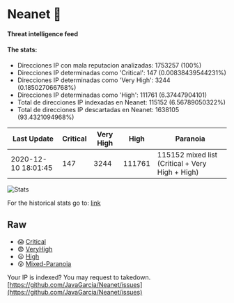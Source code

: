# Neanet :hocho:
#### Threat intelligence feed
#### The stats:

- Direcciones IP con mala reputacion analizadas: 1753257 (100%)
- Direcciones IP determinadas como 'Critical':  147 (0.00838439544231%)
- Direcciones IP determinadas como 'Very High':  3244 (0.185027066768%)
- Direcciones IP determinadas como 'High':  111761 (6.37447904101)
- Total de direcciones IP indexadas en Neanet:  115152 (6.56789050322%)
- Total de direcciones IP descartadas en Neanet:  1638105 (93.4321094968%)

| Last Update | Critical | Very High | High | Paranoia |
| --- | --- | --- | --- | --- |
| 2020-12-10 18:01:45 | 147 | 3244 | 111761 | 115152 mixed list (Critical + Very High + High)|

![Stats](https://docs.google.com/spreadsheets/d/e/2PACX-1vSnaNMIXVabIpDJjufMlzH7poXnshF3mgd8Is1g9ytUEzVsP5my4Trn8f-xkoLLQ38xpL3HtmUexLo6/pubchart?oid=501124687&format=image)

For the historical stats go to: [link](/stats.csv)
## Raw
- :scream: [Critical](https://raw.githubusercontent.com/JavaGarcia/Neanet/master/blacklists/neanet_critical.txt)
- :fearful: [VeryHigh](https://raw.githubusercontent.com/JavaGarcia/Neanet/master/blacklists/neanet_veryHigh.txtt)
- :frowning: [High](https://raw.githubusercontent.com/JavaGarcia/Neanet/master/blacklists/neanet_high.txt)
- :dizzy_face: [Mixed-Paranoia](https://raw.githubusercontent.com/JavaGarcia/Neanet/master/blacklists/neanet_all.txt)


Your IP is indexed? You may request to takedown. [https://github.com/JavaGarcia/Neanet/issues](https://github.com/JavaGarcia/Neanet/issues)



































































































































































































































































































































































































































































































































































































































































































































































































































































































































































































































































































































































































































































































































































































































































































































































































































































































































































































































































































































































































































































































































































































































































































































































































































































































































































































































































































































































































